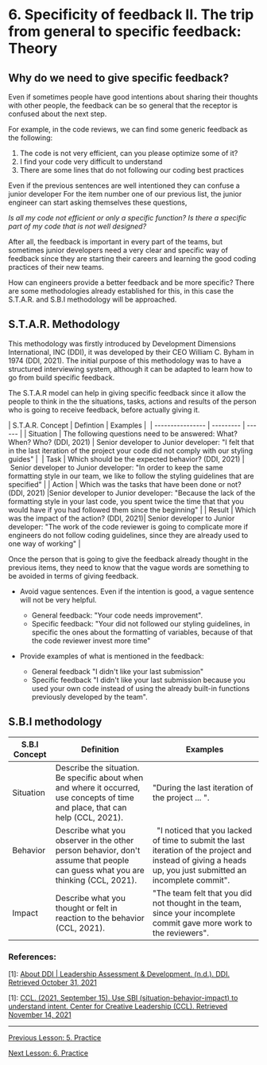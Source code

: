 # 6. Specificity of feedback II. The trip from general to specific feedback: Theory


## Why do we need to give specific feedback?

Even if sometimes people have good intentions about sharing their thoughts with other people, the feedback can be so general that the receptor is confused about the next step.

For example, in the code reviews, we can find some generic feedback as the following:

1. The code is not very efficient, can you please optimize some of it?
2. I find your code very difficult to understand
3. There are some lines that do not following our coding best practices

Even if the previous sentences are well intentioned they can confuse a junior developer For the item number one of our previous list, the junior engineer can start asking themselves these questions,

*Is all my code not efficient or only a specific function? Is there a specific part of my code that is not well designed?*

After all, the feedback is important in every part of the teams, but sometimes junior developers need a very clear and specific way of feedback since they are starting their careers and learning the good coding practices of their new teams.

How can engineers provide a better feedback and be more specific? There are some methodologies already established for this, in this case the S.T.A.R. and S.B.I methodology will be approached.

## S.T.A.R. Methodology

This methodology was firstly introduced by Development Dimensions International, INC (DDI), it was developed by their CEO William C. Byham in 1974 (DDI, 2021). The initial purpose of this methodology was to have a structured interviewing system, although it can be adapted to learn how to go from build specific feedback.

The S.T.A.R model can help in giving specific feedback since it allow the people to think in the the situations, tasks, actions and results of the person who is going to receive feedback, before actually giving it.


| S.T.A.R. Concept | Defintion | Examples | 
| ---------------- | --------- | ------ |
| Situation        | The following questions need to be answered: What? When? Who? (DDI, 2021) | Senior developer to Junior developer: "I felt that in the last iteration of the project your code did not comply with our styling guides" | 
| Task | Which should be the expected behavior? (DDI, 2021) | Senior developer to Junior developer: "In order to keep the same formatting style in our team, we like to follow the styling guidelines that are specified" |
| Action | Which was the tasks that have been done or not? (DDI, 2021) |Senior developer to Junior developer: "Because the lack of the formatting style in your last code, you spent twice the time that that you would have if you had followed them since the beginning" |
| Result | Which was the impact of the action? (DDI, 2021)| Senior developer to Junior developer: "The work of the code reviewer is going to complicate more if engineers do not follow coding guidelines, since they are already used to one way of working" |

Once the person that is going to give the feedback already thought in the previous items, they need to know that the vague words are something to be avoided in terms of giving feedback.

- Avoid vague sentences. Even if the intention is good, a vague sentence will not be very helpful.
  - General feedback: "Your code needs improvement".
  - Specific feedback:  "Your did not followed our styling guidelines, in specific the ones about the formatting of variables, because of that the code reviewer invest more time"

- Provide examples of what is mentioned in the feedback:
  - General feedback "I didn't like your last submission"
  - Specific feedback "I didn't like your last submission because you used your own code instead of using the already built-in functions previously developed by the team".


## S.B.I methodology

| S.B.I Concept | Definition | Examples |
| ------------- | ---------- | -------- |
| Situation | Describe the situation. Be specific about when and where it occurred, use concepts of time and place, that can help (CCL, 2021). | "During the last iteration of the project ... ". |
| Behavior  | Describe what you observer in the other person behavior, don't assume that people can guess what you are thinking (CCL, 2021). |  "I noticed that you lacked of time to submit the last iteration of the project and instead of giving a heads up, you just submitted an incomplete commit". |
| Impact | Describe what you thought or felt in reaction to the behavior (CCL, 2021). | "The team felt that you did not thought in the team, since your incomplete commit gave more work to the reviewers". |


### References:

[1]: [About DDI | Leadership Assessment & Development. (n.d.). DDI. Retrieved October 31, 2021](https://www.ddiworld.com/about/history)

[1]: [CCL. (2021, September 15). Use SBI (situation-behavior-impact) to understand intent. Center for Creative Leadership (CCL). Retrieved November 14, 2021](https://www.ccl.org/articles/leading-effectively-articles/closing-the-gap-between-intent-vs-impact-sbii/.)

---

[Previous Lesson: 5. Practice](05_specificity_diff_practice.md)

[Next Lesson: 6. Practice](06_specificity_change_practice.md)
